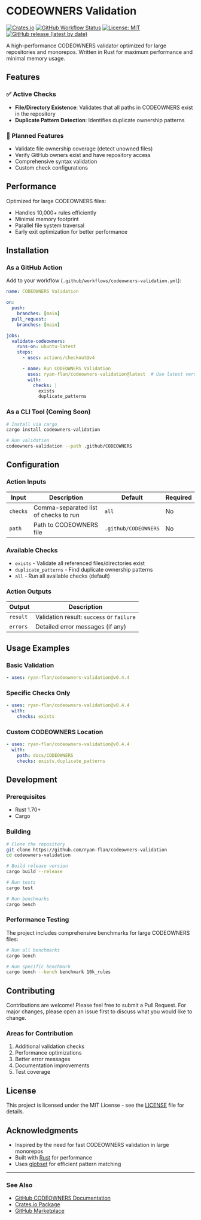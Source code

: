 # CODEOWNERS Validation

[![Crates.io](https://img.shields.io/crates/v/codeowners-validation?style=flat-square)](https://crates.io/crates/codeowners-validation)
[![GitHub Workflow Status](https://img.shields.io/github/actions/workflow/status/ryan-flan/codeowners-validation/ci.yml?style=flat-square)](https://github.com/ryan-flan/codeowners-validation/actions/workflows/ci.yml)
[![License: MIT](https://img.shields.io/badge/License-MIT-yellow.svg?style=flat-square)](https://opensource.org/licenses/MIT)
[![GitHub release (latest by date)](https://img.shields.io/github/v/release/ryan-flan/codeowners-validation?style=flat-square)](https://github.com/ryan-flan/codeowners-validation/releases)

A high-performance CODEOWNERS validator optimized for large repositories and monorepos. Written in Rust for maximum performance and minimal memory usage.

## Features

### ✅ Active Checks
- **File/Directory Existence**: Validates that all paths in CODEOWNERS exist in the repository
- **Duplicate Pattern Detection**: Identifies duplicate ownership patterns

### 🚧 Planned Features
- Validate file ownership coverage (detect unowned files)
- Verify GitHub owners exist and have repository access
- Comprehensive syntax validation
- Custom check configurations

## Performance

Optimized for large CODEOWNERS files:
- Handles 10,000+ rules efficiently
- Minimal memory footprint
- Parallel file system traversal
- Early exit optimization for better performance

## Installation

### As a GitHub Action

Add to your workflow (`.github/workflows/codeowners-validation.yml`):

```yaml
name: CODEOWNERS Validation

on:
  push:
    branches: [main]
  pull_request:
    branches: [main]

jobs:
  validate-codeowners:
    runs-on: ubuntu-latest
    steps:
      - uses: actions/checkout@v4

      - name: Run CODEOWNERS Validation
        uses: ryan-flan/codeowners-validation@latest  # Use latest version
        with:
          checks: |
            exists
            duplicate_patterns
```

### As a CLI Tool (Coming Soon)

```bash
# Install via cargo
cargo install codeowners-validation

# Run validation
codeowners-validation --path .github/CODEOWNERS
```

## Configuration

### Action Inputs

| Input | Description | Default | Required |
|-------|-------------|---------|----------|
| `checks` | Comma-separated list of checks to run | `all` | No |
| `path` | Path to CODEOWNERS file | `.github/CODEOWNERS` | No |

### Available Checks

- `exists` - Validate all referenced files/directories exist
- `duplicate_patterns` - Find duplicate ownership patterns
- `all` - Run all available checks (default)

### Action Outputs

| Output | Description |
|--------|-------------|
| `result` | Validation result: `success` or `failure` |
| `errors` | Detailed error messages (if any) |

## Usage Examples

### Basic Validation

```yaml
- uses: ryan-flan/codeowners-validation@v0.4.4
```

### Specific Checks Only

```yaml
- uses: ryan-flan/codeowners-validation@v0.4.4
  with:
    checks: exists
```

### Custom CODEOWNERS Location

```yaml
- uses: ryan-flan/codeowners-validation@v0.4.4
  with:
    path: docs/CODEOWNERS
    checks: exists,duplicate_patterns
```

## Development

### Prerequisites

- Rust 1.70+ 
- Cargo

### Building

```bash
# Clone the repository
git clone https://github.com/ryan-flan/codeowners-validation
cd codeowners-validation

# Build release version
cargo build --release

# Run tests
cargo test

# Run benchmarks
cargo bench
```

### Performance Testing

The project includes comprehensive benchmarks for large CODEOWNERS files:

```bash
# Run all benchmarks
cargo bench

# Run specific benchmark
cargo bench --bench benchmark 10k_rules
```

## Contributing

Contributions are welcome! Please feel free to submit a Pull Request. For major changes, please open an issue first to discuss what you would like to change.

### Areas for Contribution

1. Additional validation checks
2. Performance optimizations
3. Better error messages
4. Documentation improvements
5. Test coverage

## License

This project is licensed under the MIT License - see the [LICENSE](LICENSE) file for details.

## Acknowledgments

- Inspired by the need for fast CODEOWNERS validation in large monorepos
- Built with [Rust](https://www.rust-lang.org/) for performance
- Uses [globset](https://crates.io/crates/globset) for efficient pattern matching

---

### See Also

- [GitHub CODEOWNERS Documentation](https://docs.github.com/en/repositories/managing-your-repositorys-settings-and-features/customizing-your-repository/about-code-owners)
- [Crates.io Package](https://crates.io/crates/codeowners-validation)
- [GitHub Marketplace](https://github.com/marketplace/actions/validate-codeowners)

